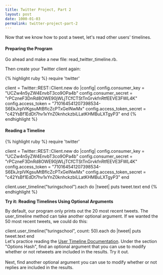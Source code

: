 ```yaml
---
title: Twitter Project, Part 2
layout: post
date: 1000-01-03
permalink: twitter-project-part-2
---
```


Now that we know how to post a tweet, let's read other users' timelines. 

<h4>Preparing the Program</h4>

Go ahead and make a new file: <span class="command">read_twitter\_timeline.rb</span>.

Then create your Twitter client again:

{% highlight ruby %}
require 'twitter'

client = Twitter::REST::Client.new do |config|
  config.consumer_key        = "UCZw4n5yZW4EnvbT3co9OPa4b"
  config.consumer_secret     = "rPCzneF3DnRd8OWE90jWLjTCfCTStTnGrvkfnRtfEEVE3FWL4K"
  config.access_token        = "710164541207398534-S6EkJrplVKgsuMtBfIcZcPTxGeINwMx"
  config.access_token_secret = "c42YsBf1EdDt7hv1xYnZ0knhckzbiLLatKHMBuLXTgyP3"
end
{% endhighlight %}

<h4>Reading a Timeline</h4>

{% highlight ruby %}
require 'twitter'

client = Twitter::REST::Client.new do |config|
  config.consumer_key        = "UCZw4n5yZW4EnvbT3co9OPa4b"
  config.consumer_secret     = "rPCzneF3DnRd8OWE90jWLjTCfCTStTnGrvkfnRtfEEVE3FWL4K"
  config.access_token        = "710164541207398534-S6EkJrplVKgsuMtBfIcZcPTxGeINwMx"
  config.access_token_secret = "c42YsBf1EdDt7hv1xYnZ0knhckzbiLLatKHMBuLXTgyP3"
end

client.user_timeline("turingschool").each do |tweet|
  puts tweet.text
end
{% endhighlight %}

<div class="card cyan ">
  <div class="card-content white-text">
    <span class="card-title black-text"><b>Try it: Reading Timelines Using Optional Arguments</b></span>
    <p>
      By default, our program only prints out the 20 most recent tweets. The <span class="command">user_timeline</span> method can take another optional argument. If we wanted the 50 most recent tweets, we could do this:
      <div class="output">
        client.user_timeline("turingschool", count: 50).each do |tweet|
          puts tweet.text
        end
      </div>
      Let's practice reading the <a class="link-in-try" href="http://www.rubydoc.info/gems/twitter/Twitter/REST/Timelines#user_timeline-instance_method">User Timeline Documentation</a>. Under the section "Options Hash", find an optional argument that you can use to modify whether or not retweets are included in the results. Try it out. <br><br>
      Next, find another optional argument you can use to modify whether or not replies are included in the results. 
    </p>
  </div>
</div>